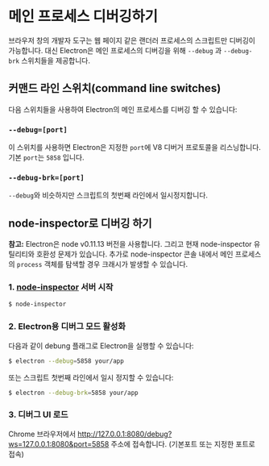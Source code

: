 ﻿# 메인 프로세스 디버깅하기

브라우저 창의 개발자 도구는 웹 페이지 같은 랜더러 프로세스의 스크립트만 디버깅이
가능합니다. 대신 Electron은 메인 프로세스의 디버깅을 위해 `--debug` 과 `--debug-brk`
스위치들을 제공합니다.

## 커맨드 라인 스위치(command line switches)

다음 스위치들을 사용하여 Electron의 메인 프로세스를 디버깅 할 수 있습니다:

### `--debug=[port]`

이 스위치를 사용하면 Electron은 지정한 `port`에 V8 디버거 프로토콜을 리스닝합니다.
기본 `port`는 `5858` 입니다.

### `--debug-brk=[port]`

`--debug`와 비슷하지만 스크립트의 첫번째 라인에서 일시정지합니다.

## node-inspector로 디버깅 하기

__참고:__ Electron은 node v0.11.13 버전을 사용합니다. 그리고 현재 node-inspector
유틸리티와 호환성 문제가 있습니다. 추가로 node-inspector 콘솔 내에서 메인 프로세스의
`process` 객체를 탐색할 경우 크래시가 발생할 수 있습니다.

### 1. [node-inspector][node-inspector] 서버 시작

```bash
$ node-inspector
```

### 2. Electron용 디버그 모드 활성화

다음과 같이 debung 플래그로 Electron을 실행할 수 있습니다:

```bash
$ electron --debug=5858 your/app
```

또는 스크립트 첫번째 라인에서 일시 정지할 수 있습니다:

```bash
$ electron --debug-brk=5858 your/app
```

### 3. 디버그 UI 로드

Chrome 브라우저에서 http://127.0.0.1:8080/debug?ws=127.0.0.1:8080&port=5858 주소에
접속합니다. (기본포트 또는 지정한 포트로 접속)

[node-inspector]: https://github.com/node-inspector/node-inspector
